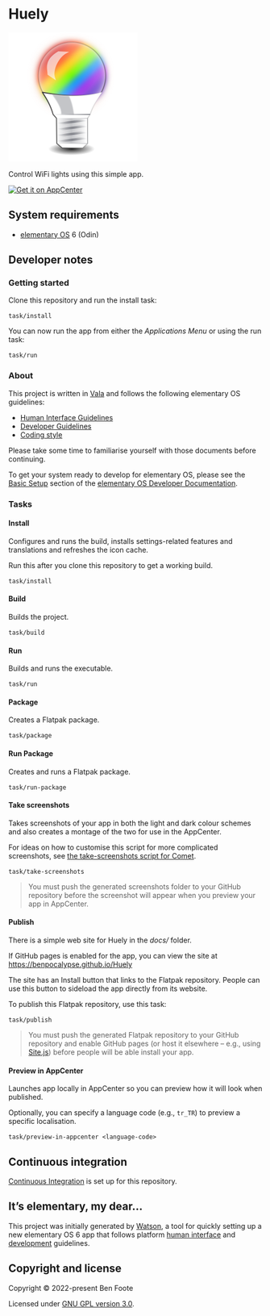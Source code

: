 # Huely

![Huely icon](./data/128.svg)

Control WiFi lights using this simple app.

[![Get it on AppCenter](https://appcenter.elementary.io/badge.svg)](https://appcenter.elementary.io/com.github.benpocalypse.Huely])

## System requirements

  - [elementary OS](https://elementary.io) 6 (Odin)

## Developer notes

### Getting started

Clone this repository and run the install task:

```shell
task/install
```

You can now run the app from either the _Applications Menu_ or using the run task:

```shell
task/run
```

### About

This project is written in [Vala](https://valadoc.org/) and follows the following elementary OS guidelines:

  - [Human Interface Guidelines](https://docs.elementary.io/hig/)
  - [Developer Guidelines](https://docs.elementary.io/develop/)
  - [Coding style](https://docs.elementary.io/develop/writing-apps/code-style)

Please take some time to familiarise yourself with those documents before continuing.

To get your system ready to develop for elementary OS, please see the [Basic Setup](https://docs.elementary.io/develop/writing-apps/the-basic-setup) section of the [elementary OS Developer Documentation](https://docs.elementary.io/develop/).

### Tasks

#### Install

Configures and runs the build, installs settings-related features and translations and refreshes the icon cache.

Run this after you clone this repository to get a working build.

```shell
task/install
```

#### Build

Builds the project.

```shell
task/build
```

#### Run

Builds and runs the executable.

```shell
task/run
```

#### Package

Creates a Flatpak package.

```shell
task/package
```

#### Run Package

Creates and runs a Flatpak package.

```shell
task/run-package
```

#### Take screenshots

Takes screenshots of your app in both the light and dark colour schemes and also creates a montage of the two for use in the AppCenter.

For ideas on how to customise this script for more complicated screenshots, see [the take-screenshots script for Comet](https://github.com/small-tech/comet/blob/main/task/take-screenshots).

```shell
task/take-screenshots
```

> You must push the generated screenshots folder to your GitHub repository before the screenshot will appear when you preview your app in AppCenter.

#### Publish

There is a simple web site for Huely in the _docs/_ folder.

If GitHub pages is enabled for the app, you can view the site at https://benpocalypse.github.io/Huely

The site has an Install button that links to the Flatpak repository. People can use this button to sideload the app directly from its website.

To publish this Flatpak repository, use this task:

```shell
task/publish
```

> You must push the generated Flatpak repository to your GitHub repository and enable GitHub pages (or host it elsewhere – e.g., using [Site.js](https://sitejs.org)) before people will be able install your app.

#### Preview in AppCenter

Launches app locally in AppCenter so you can preview how it will look when published.

Optionally, you can specify a language code (e.g., `tr_TR`) to preview a specific localisation.

```shell
task/preview-in-appcenter <language-code>
```

## Continuous integration

[Continuous Integration](https://docs.elementary.io/develop/writing-apps/our-first-app/continuous-integration) is set up for this repository.

## It’s elementary, my dear…

This project was initially generated by [Watson](https://github.com/small-tech/watson), a tool for quickly setting up a new elementary OS 6 app that follows platform [human interface](https://docs.elementary.io/hig/) and [development](https://docs.elementary.io/develop/) guidelines.

## Copyright and license

Copyright &copy; 2022-present Ben Foote

Licensed under [GNU GPL version 3.0](./LICENSE).
